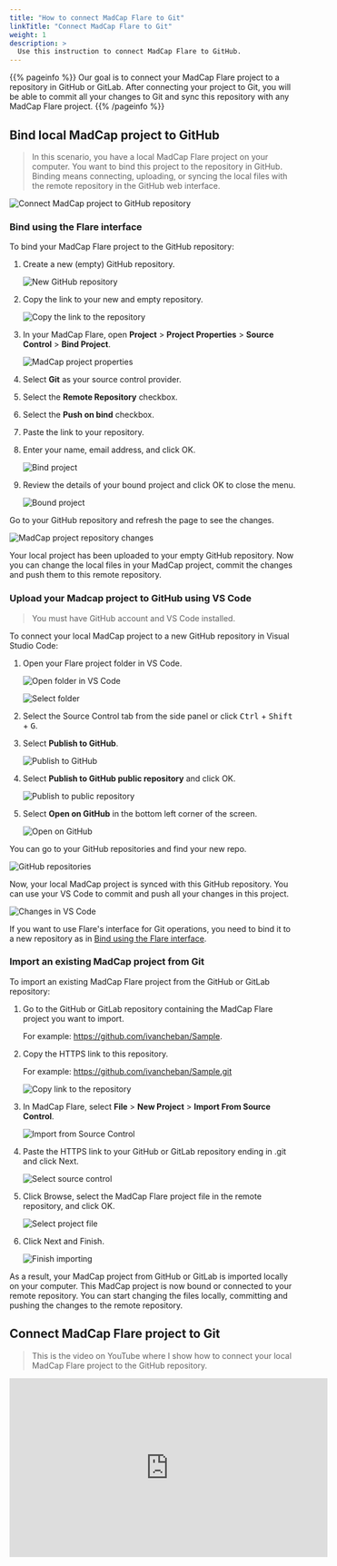 ```yaml
---
title: "How to connect MadCap Flare to Git"
linkTitle: "Connect MadCap Flare to Git"
weight: 1
description: >
  Use this instruction to connect MadCap Flare to GitHub.
---
```


{{% pageinfo %}}
Our goal is to connect your MadCap Flare project to a repository in GitHub or GitLab. After connecting your project to Git, you will be able to commit all your changes to Git and sync this repository with any MadCap Flare project.
{{% /pageinfo %}}

## Bind local MadCap project to GitHub

> In this scenario, you have a local MadCap Flare project on your computer. You want to bind this project to the repository in GitHub. Binding means connecting, uploading, or syncing the local files with the remote repository in the GitHub web interface.

![Connect MadCap project to GitHub repository](/docs/img/flare-git.png)

### Bind using the Flare interface

To bind your MadCap Flare project to the GitHub repository:

1. Create a new (empty) GitHub repository.

    ![New GitHub repository](/docs/img/new-github-repo.png)

2. Copy the link to your new and empty repository.

    ![Copy the link to the repository](/docs/img/github-repo-link.png)

3. In your MadCap Flare, open **Project** > **Project Properties** > **Source Control** > **Bind Project**.

    ![MadCap project properties](/docs/img/project-properties.png)

4. Select **Git** as your source control provider.

5. Select the **Remote Repository** checkbox.

6. Select the **Push on bind** checkbox.

7. Paste the link to your repository.

8. Enter your name, email address, and click OK.

    ![Bind project](/docs/img/bind-project.png)

9. Review the details of your bound project and click OK to close the menu.

    ![Bound project](/docs/img/bound-project.png)

Go to your GitHub repository and refresh the page to see the changes.

![MadCap project repository changes](/docs/img/madcap-project-repo.png)

Your local project has been uploaded to your empty GitHub repository. Now you can change the local files in your MadCap project, commit the changes and push them to this remote repository.

### Upload your Madcap project to GitHub using VS Code

> You must have GitHub account and VS Code installed.

To connect your local MadCap project to a new GitHub repository in Visual Studio Code:

1. Open your Flare project folder in VS Code.

    ![Open folder in VS Code](/docs/img/open-folder-vscode.png)

    ![Select folder](/docs/img/select-folder.png)

2. Select the Source Control tab from the side panel or click <kbd>Ctrl</kbd> + <kbd>Shift</kbd> + <kbd>G</kbd>.

3. Select **Publish to GitHub**.

    ![Publish to GitHub](/docs/img/publish-github.png)

4. Select **Publish to GitHub public repository** and click OK.

    ![Publish to public repository](/docs/img/public-repo.png)

5. Select **Open on GitHub** in the bottom left corner of the screen.

    ![Open on GitHub](/docs/img/open-github.png)

You can go to your GitHub repositories and find your new repo.

![GitHub repositories](/docs/img/github-repos.png)

Now, your local MadCap project is synced with this GitHub repository. You can use your VS Code to commit and push all your changes in this project.

![Changes in VS Code](/docs/img/changes-vscode.png)

If you want to use Flare's interface for Git operations, you need to bind it to a new repository as in [Bind using the Flare interface](#bind-using-the-flare-interface).

### Import an existing MadCap project from Git

To import an existing MadCap Flare project from the GitHub or GitLab repository:

1. Go to the GitHub or GitLab repository containing the MadCap Flare project you want to import.

    For example: https://github.com/ivancheban/Sample.

2. Copy the HTTPS link to this repository.

    For example: https://github.com/ivancheban/Sample.git

    ![Copy link to the repository](/docs/img/copy-link.png)

3. In MadCap Flare, select **File** > **New Project** > **Import From Source Control**.

    ![Import from Source Control](/docs/img/import-source-control.png)

4. Paste the HTTPS link to your GitHub or GitLab repository ending in .git and click Next.

    ![Select source control](/docs/img/select-source-control.png)

5. Click Browse, select the MadCap Flare project file in the remote repository, and click OK.

    ![Select project file](/docs/img/select-project-file.png)

6. Click Next and Finish.

    ![Finish importing](/docs/img/finish-import.png)

As a result, your MadCap project from GitHub or GitLab is imported locally on your computer. This MadCap project is now bound or connected to your remote repository. You can start changing the files locally, committing and pushing the changes to the remote repository.

## Connect MadCap Flare project to Git

> This is the video on YouTube where I show how to connect your local MadCap Flare project to the GitHub repository.

<iframe width="560" height="315" src="https://www.youtube.com/embed/8TDqoyx_Wa8" frameborder="0" allow="accelerometer; autoplay; clipboard-write; encrypted-media; gyroscope; picture-in-picture" allowfullscreen></iframe>